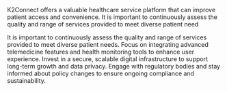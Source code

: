 K2Connect offers a valuable healthcare service platform that can improve patient access and convenience.
It is important to continuously assess the quality and range of services provided to meet diverse patient need


It is important to continuously assess the quality and range of services provided to meet diverse patient needs.
Focus on integrating advanced telemedicine features and health monitoring tools to enhance user experience.
Invest in a secure, scalable digital infrastructure to support long-term growth and data privacy.
Engage with regulatory bodies and stay informed about policy changes to ensure ongoing compliance and sustainability.

